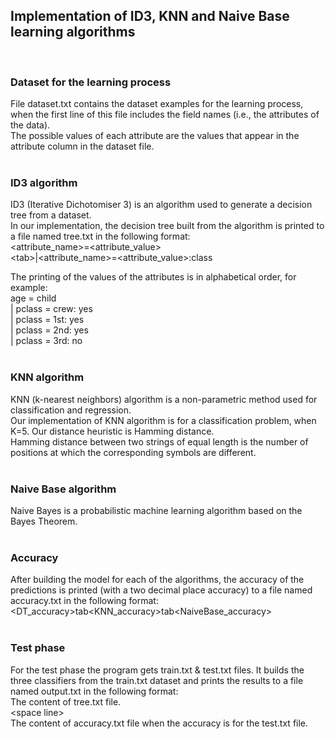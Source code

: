 ## Implementation of ID3, KNN and Naive Base learning algorithms
<br />

### Dataset for the learning process
File dataset.txt contains the dataset examples for the learning process, when the first line of this file includes the field names (i.e., the attributes of the data).<br />
The possible values of each attribute are the values that appear in the attribute column in the dataset file.<br /><br />

### ID3 algorithm
ID3 (Iterative Dichotomiser 3) is an algorithm used to generate a decision tree from a dataset.<br />
In our implementation, the decision tree built from the algorithm is printed to a file named tree.txt in the following format:<br />
<attribute_name>=<attribute_value><br />
\<tab>|<attribute_name>=<attribute_value>:class<br />
  
The printing of the values of the attributes is in alphabetical order, for example:<br />
age = child<br />
| pclass = crew: yes<br />
| pclass = 1st: yes<br />
| pclass = 2nd: yes<br />
| pclass = 3rd: no<br />
<br />

### KNN algorithm
KNN (k-nearest neighbors) algorithm is a non-parametric method used for classification and regression.<br />
Our implementation of KNN algorithm is for a classification problem, when K=5. Our distance heuristic is Hamming distance.<br />
Hamming distance between two strings of equal length is the number of positions at which the corresponding symbols are different.<br />
<br />

### Naive Base algorithm
Naive Bayes is a probabilistic machine learning algorithm based on the Bayes Theorem.<br />
<br />

### Accuracy
After building the model for each of the algorithms, the accuracy of the predictions is printed (with a two decimal place accuracy) to a file named accuracy.txt in the following format:<br />
<DT_accuracy>tab<KNN_accuracy>tab<NaiveBase_accuracy><br />
<br />

### Test phase
For the test phase the program gets train.txt & test.txt files. It builds the three classifiers from the train.txt dataset and prints the results to a file named output.txt in the following format:<br />
The content of tree.txt file.<br />
\<space line><br /> 
The content of accuracy.txt file when the accuracy is for the test.txt file.<br />
